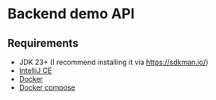 # Backend demo API

## Requirements

* JDK 23+ (I recommend installing it via https://sdkman.io/)
* [IntelliJ CE](https://www.jetbrains.com/idea/download)
* [Docker](https://www.docker.com/products/docker-desktop/)
* [Docker compose](https://docs.docker.com/compose/install/)
